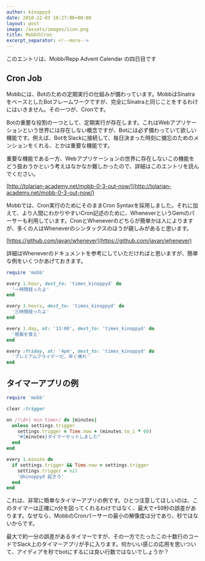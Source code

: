 ```yaml
---
author: kinoppyd
date: 2018-12-03 18:27:06+00:00
layout: post
image: /assets/images/icon.png
title: MobbのCron
excerpt_separator: <!--more-->
---
```


このエントリは、Mobb/Repp Advent Calendar の四日目です





## Cron Job


Mobbには、Botのための定期実行の仕組みが備わっています。MobbはSinatraをベースとしたBotフレームワークですが、完全にSinatraと同じことをするわけにはいきません。その一つが、Cronです。

Botの重要な役割の一つとして、定期実行が存在します。これはWebアプリケーションという世界には存在しない概念ですが、Botには必ず備わっていて欲しい機能です。例えば、BotをSlackに接続して、毎日決まった時刻に備忘のためのメンションをくれる、とかは重要な機能です。

重要な機能である一方、Webアプリケーションの世界に存在しないこの機能をどう扱おうかという考えはなかなか難しかったので、詳細はこのエントリを読んでください。

[http://tolarian-academy.net/mobb-0-3-out-now/](http://tolarian-academy.net/mobb-0-3-out-now/)

Mobbでは、Cron実行のためにそのままCron Syntaxを採用しました。それに加えて、より人間にわかりやすいCron記述のために、WheneverというGemのパーサーも利用しています。CronとWheneverのどちらが簡単かは人によりますが、多くの人はWheneverのシンタックスのほうが親しみがあると思います。

[https://github.com/javan/whenever](https://github.com/javan/whenever)

詳細はWheneverのドキュメントを参考にしていただければと思いますが、簡単な例をいくつかあげておきます。

<!--more-->

```ruby
require 'mobb'

every 1.hour, dest_to: 'times_kinoppyd' do
  '一時間経ったよ'
end

every 3.hours, dest_to: 'times_kinoppyd' do
  '三時間経ったよ'
end

every 1.day, at: '13:00', dest_to: 'times_kinoppyd' do
  '昼飯を食え'
end

every :friday, at: '4pm', dest_to: 'times_kinoppyd' do
  'プレミアムフライデーだ、早く帰れ'
end
```



## タイマーアプリの例



```ruby
require 'mobb'

clear :trigger

on /(\d+) min timer/ do |minutes|
  unless settings.trigger
    settings.trigger = Time.now + (minutes.to_i * 60)
    "#{minutes}タイマーセットしました"
  end
end

every 1.minute do
  if settings.trigger && Time.now > settings.trigger
    settings.trigger = nil
    '@kinoppyd 起きろ'
  end
end
```

これは、非常に簡単なタイマーアプリの例です。ひとつ注意してほしいのは、このタイマーは正確にn分を図ってくれるわけではなく、最大で+59秒の誤差があります。なぜなら、MobbのCronパーサーの最小の解像度は分であり、秒ではないからです。

最大で約一分の誤差があるタイマーですが、その一方でたったこの十数行のコードでSlack上のタイマーアプリが手に入ります。何かいい感じの応用を思いついて、アイディアを秒でbotにするには良い行数ではないでしょうか？
